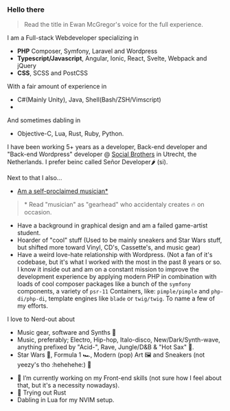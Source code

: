### Hello there

> Read the title in Ewan McGregor's voice for the full experience.

I am a Full-stack Webdeveloper specializing in
* **PHP** Composer, Symfony, Laravel and Wordpress
* **Typescript/Javascript**, Angular, Ionic, React, Svelte, Webpack and jQuery
* **CSS**, SCSS and PostCSS

With a fair amount of experience in
* C#(Mainly Unity), Java, Shell(Bash/ZSH/Vimscript)
* 
And sometimes dabling in
* Objective-C, Lua, Rust, Ruby, Python.

I have been working 5+ years as a developer, Back-end developer and "Back-end Wordpress" developer @ [Social Brothers](https://socialbrothers.nl) in Utrecht, the Netherlands. I prefer beinc called Señor Developer🌶 (si).

Next to that I also...
* [Am a self-proclaimed musician*](https://soundcloud.com/jassie030)
> \* Read "musician" as "gearhead" who accidentaly creates 🔥 on occasion.

* Have a background in graphical design and am a failed game-artist student.
* Hoarder of "cool" stuff (Used to be mainly sneakers and Star Wars stuff, but shifted more toward Vinyl, CD's, Cassette's, and music gear)
* Have a weird love-hate relationship with Wordpress. (Not a fan of it's codebase, but it's what I worked with the most in the past 8 years or so. I know it inside out and am on a constant mission to improve the development experience by applying modern PHP in combination with loads of cool composer packages like a bunch of the `symfony` components, a variety of `psr-11` Containers, like: `pimple/pimple` and `php-di/php-di`, template engines like `blade` or `twig/twig`. To name a few of my efforts.

I love to Nerd-out about
* Music gear, software and Synths 🎹
* Music, preferably; Electro, Hip-hop, Italo-disco, New/Dark/Synth-wave, anything prefixed by "Acid-", Rave, Jungle/D&B & "Hot Sax" 🎷.
* Star Wars 🚀, Formula 1 🏎, Modern (pop) Art 🖼  and Sneakers (not yeezy's tho :hehehehe:) 👟

- 🔭 I’m currently working on my Front-end skills (not sure how I feel about that, but it's a necessity nowadays).
- 🌱 Trying out Rust
- Dabling in Lua for my NVIM setup.
